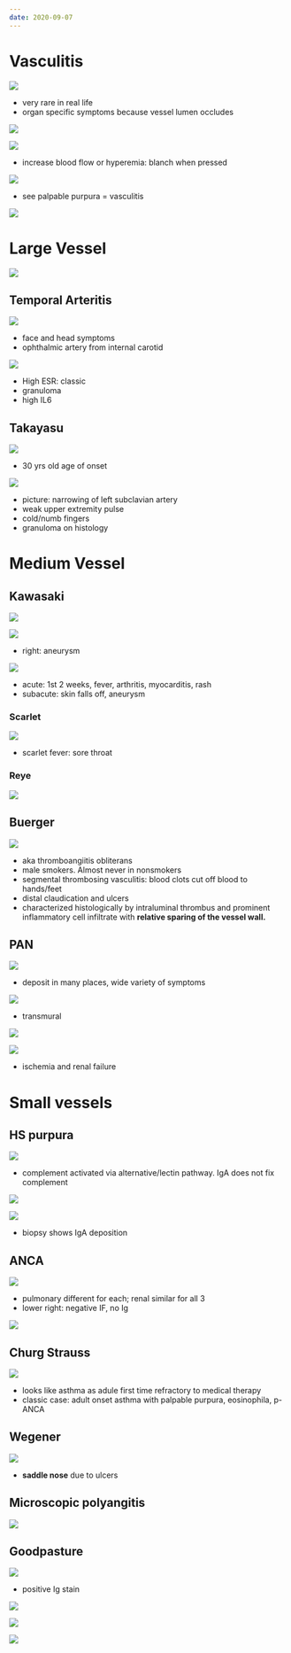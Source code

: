 ```yaml
---
date: 2020-09-07
---
```


# Vasculitis

<!-- vasculitis overview pathogenesis -->

![](https://i.imgur.com/56HM9OE.jpg)

- very rare in real life
- organ specific symptoms because vessel lumen occludes

<!-- 3 types of vasculitis, diseases -->

![](https://i.imgur.com/reeeL9a.jpg)

<!-- vasculiitis general skin symptoms, term -->

![](https://i.imgur.com/hMT7V9M.jpg)

- increase blood flow or hyperemia: blanch when pressed

![](https://i.imgur.com/JP2y4AN.jpg)

- see palpable purpura = vasculitis

<!-- vasculitis treatment -->

![](https://i.imgur.com/7MbLPWt.jpg)

# Large Vessel

<!-- large vessel vasculitis diseases -->

![](https://i.imgur.com/Pxc50XZ.jpg)

## Temporal Arteritis

<!-- temporal arteritis aka, cause, demographics, symptoms, feared result. Classic case and lab, treatment -->

![](https://i.imgur.com/vGa1NNL.jpg)

- face and head symptoms
- ophthalmic artery from internal carotid

![](https://i.imgur.com/3iQCCT1.jpg)

- High ESR: classic
- granuloma
- high IL6

## Takayasu

<!-- takayasu's arteritis aka, cause, demographics, symptoms, classic imaging -->

![](https://i.imgur.com/ECwR2Nh.jpg)

- 30 yrs old age of onset

![](https://i.imgur.com/TiIOTii.jpg)

- picture: narrowing of left subclavian artery
- weak upper extremity pulse
- cold/numb fingers
- granuloma on histology

# Medium Vessel

## Kawasaki

<!-- kawasaki cause, demographics, symptoms, feared result, treatment -->

![](https://i.imgur.com/rn2pTV6.jpg)

![](https://i.imgur.com/xJab6mq.jpg)

- right: aneurysm

![](https://i.imgur.com/G4ke6Lz.jpg)

- acute: 1st 2 weeks, fever, arthritis, myocarditis, rash
- subacute: skin falls off, aneurysm

### Scarlet

<!-- kawasaki vs scarlet fever -->

![](https://i.imgur.com/S8OgeXa.jpg)

- scarlet fever: sore throat

### Reye

<!-- reye syndrome cause, symptoms -->

![](https://i.imgur.com/jlE8tdY.jpg)

## Buerger

<!-- buerger's disease aka, demographics, cause, symptoms, treatment -->

![](https://i.imgur.com/7Tacug7.jpg)

- aka thromboangiitis obliterans
- male smokers. Almost never in nonsmokers
- segmental thrombosing vasculitis: blood clots cut off blood to hands/feet
- distal claudication and ulcers
- characterized histologically by intraluminal thrombus and prominent inflammatory cell infiltrate with **relative sparing of the vessel wall.**

## PAN

<!-- PAN is, cause, demographics, symptoms, classic imaging -->

![](https://i.imgur.com/AGuZIyR.jpg)

- deposit in many places, wide variety of symptoms

![](https://i.imgur.com/pT6moco.jpg)

- transmural

![](https://i.imgur.com/0eBRORj.jpg)

![](https://i.imgur.com/lvqxO7v.jpg)

- ischemia and renal failure

# Small vessels

## HS purpura

<!-- HS purpura demographics, cause, symptoms, diagnosis, feared result -->

![](https://i.imgur.com/J9Gde87.jpg)

- complement activated via alternative/lectin pathway. IgA does not fix complement

![](https://i.imgur.com/CGrChh6.jpg)

![](https://i.imgur.com/4Ax7SN3.jpg)

- biopsy shows IgA deposition

## ANCA

<!-- ANCA diseases, similarity -->

![](https://i.imgur.com/xmB2yZO.jpg)

- pulmonary different for each; renal similar for all 3
- lower right: negative IF, no Ig

<!-- ANCAs are, 2 types, diseases for each type -->

![](https://i.imgur.com/KtbIDBx.jpg)

## Churg Strauss

<!-- churg-strauss classic case, labs -->

![](https://i.imgur.com/YwLBcAC.jpg)

- looks like asthma as adule first time refractory to medical therapy
- classic case: adult onset asthma with palpable purpura, eosinophila, p-ANCA

## Wegener

<!-- wegener aka, symptoms, labs -->

![](https://i.imgur.com/R7azSd4.jpg)

- **saddle nose** due to ulcers

## Microscopic polyangitis

<!-- microscopic polyangiitis symptoms, labs -->

![](https://i.imgur.com/J76rqWV.jpg)

## Goodpasture

<!-- goodpasture cause, symptoms, labs, classic case, difference from Wegener -->

![](https://i.imgur.com/bmQaFu9.jpg)

- positive Ig stain

<!-- high yield features of each vasculitis disease -->

![](https://i.imgur.com/YotdR9h.jpg)

<!-- treatment high yields of each vasculitis disease -->

![](https://i.imgur.com/DrCUb0K.jpg)

<!-- blood test summaries of each vasculitis disease -->

![](https://i.imgur.com/cI1Z6Wm.jpg)
